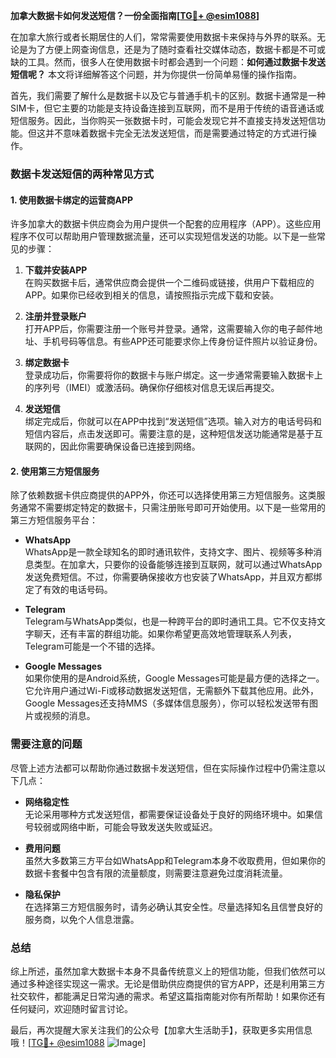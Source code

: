 **加拿大数据卡如何发送短信？一份全面指南[[TG💪+ @esim1088](https://t.me/s/esim1088)]**

在加拿大旅行或者长期居住的人们，常常需要使用数据卡来保持与外界的联系。无论是为了方便上网查询信息，还是为了随时查看社交媒体动态，数据卡都是不可或缺的工具。然而，很多人在使用数据卡时都会遇到一个问题：**如何通过数据卡发送短信呢？** 本文将详细解答这个问题，并为你提供一份简单易懂的操作指南。

首先，我们需要了解什么是数据卡以及它与普通手机卡的区别。数据卡通常是一种SIM卡，但它主要的功能是支持设备连接到互联网，而不是用于传统的语音通话或短信服务。因此，当你购买一张数据卡时，可能会发现它并不直接支持发送短信功能。但这并不意味着数据卡完全无法发送短信，而是需要通过特定的方式进行操作。

### 数据卡发送短信的两种常见方式

#### 1. 使用数据卡绑定的运营商APP

许多加拿大的数据卡供应商会为用户提供一个配套的应用程序（APP）。这些应用程序不仅可以帮助用户管理数据流量，还可以实现短信发送的功能。以下是一些常见的步骤：

1. **下载并安装APP**  
   在购买数据卡后，通常供应商会提供一个二维码或链接，供用户下载相应的APP。如果你已经收到相关的信息，请按照指示完成下载和安装。

2. **注册并登录账户**  
   打开APP后，你需要注册一个账号并登录。通常，这需要输入你的电子邮件地址、手机号码等信息。有些APP还可能要求你上传身份证件照片以验证身份。

3. **绑定数据卡**  
   登录成功后，你需要将你的数据卡与账户绑定。这一步通常需要输入数据卡上的序列号（IMEI）或激活码。确保你仔细核对信息无误后再提交。

4. **发送短信**  
   绑定完成后，你就可以在APP中找到“发送短信”选项。输入对方的电话号码和短信内容后，点击发送即可。需要注意的是，这种短信发送功能通常是基于互联网的，因此你需要确保设备已连接到网络。

#### 2. 使用第三方短信服务

除了依赖数据卡供应商提供的APP外，你还可以选择使用第三方短信服务。这类服务通常不需要绑定特定的数据卡，只需注册账号即可开始使用。以下是一些常用的第三方短信服务平台：

- **WhatsApp**  
  WhatsApp是一款全球知名的即时通讯软件，支持文字、图片、视频等多种消息类型。在加拿大，只要你的设备能够连接到互联网，就可以通过WhatsApp发送免费短信。不过，你需要确保接收方也安装了WhatsApp，并且双方都绑定了有效的电话号码。

- **Telegram**  
  Telegram与WhatsApp类似，也是一种跨平台的即时通讯工具。它不仅支持文字聊天，还有丰富的群组功能。如果你希望更高效地管理联系人列表，Telegram可能是一个不错的选择。

- **Google Messages**  
  如果你使用的是Android系统，Google Messages可能是最方便的选择之一。它允许用户通过Wi-Fi或移动数据发送短信，无需额外下载其他应用。此外，Google Messages还支持MMS（多媒体信息服务），你可以轻松发送带有图片或视频的消息。

### 需要注意的问题

尽管上述方法都可以帮助你通过数据卡发送短信，但在实际操作过程中仍需注意以下几点：

- **网络稳定性**  
  无论采用哪种方式发送短信，都需要保证设备处于良好的网络环境中。如果信号较弱或网络中断，可能会导致发送失败或延迟。

- **费用问题**  
  虽然大多数第三方平台如WhatsApp和Telegram本身不收取费用，但如果你的数据卡套餐中包含有限的流量额度，则需要注意避免过度消耗流量。

- **隐私保护**  
  在选择第三方短信服务时，请务必确认其安全性。尽量选择知名且信誉良好的服务商，以免个人信息泄露。

### 总结

综上所述，虽然加拿大数据卡本身不具备传统意义上的短信功能，但我们依然可以通过多种途径实现这一需求。无论是借助供应商提供的官方APP，还是利用第三方社交软件，都能满足日常沟通的需求。希望这篇指南能对你有所帮助！如果你还有任何疑问，欢迎随时留言讨论。

最后，再次提醒大家关注我们的公众号【加拿大生活助手】，获取更多实用信息哦！[[TG💪+ @esim1088](https://t.me/s/esim1088) ![Image](https://i.postimg.cc/4NQfJmqS/Snipaste-2025-05-13-00-14-12.png)]